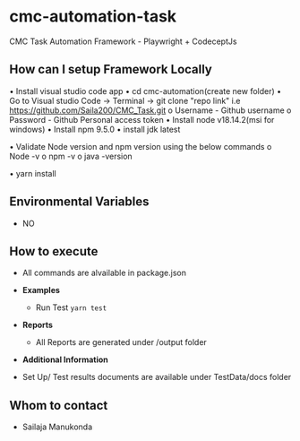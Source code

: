# cmc-automation-task

CMC Task Automation Framework - Playwright + CodeceptJs

## How can I setup Framework Locally

• Install visual studio code app
• cd cmc-automation(create new folder)
• Go to Visual studio Code -> Terminal -> git clone "repo link" i.e https://github.com/Saila200/CMC_Task.git
    o Username  - Github username
    o Password  - Github Personal access token
• Install node v18.14.2(msi for windows)
• Install npm 9.5.0
• install jdk latest

• Validate Node version and npm version using the below commands
    o Node -v
    o npm -v
    o java -version

• yarn install

## Environmental Variables

- NO

## How to execute

- All commands are alvailable in package.json
- **Examples**

  - Run Test
    `yarn test`

- **Reports**

  - All Reports are generated under /output folder

- **Additional Information**

- Set Up/ Test results documents are available under TestData/docs folder

## Whom to contact

- Sailaja Manukonda
